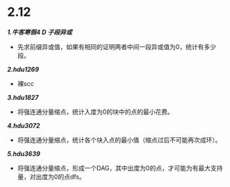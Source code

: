 # 2.12
***1.牛客寒假4 D	子段异或***
* 先求前缀异或值，如果有相同的证明两者中间一段异或值为0，统计有多少段。

***2.hdu1269***
* 裸scc

***3.hdu1827***
* 将强连通分量缩点，统计入度为0的块中的点的最小花费。

***4.hdu3072***
* 将强连通分量缩点，统计各个块入点的最小值（缩点过后不可能再次成环）。

***5.hdu3639***
* 将强连通分量缩点，形成一个DAG，其中出度为0的点，才可能为有最大支持量，对出度为0的点dfs。
